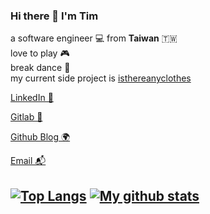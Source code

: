 ### Hi there 👋 I'm Tim

a software engineer 💻 from **Taiwan** 🇹🇼 <br>
love to play 🎮 <br> 
break dance 💃 <br> 
my current side project is  [isthereanyclothes](https://isthereanyclothes.site/home)

[LinkedIn 💼](https://www.linkedin.com/in/wu-you-ting-75a49116b/)

[Gitlab 💪](https://gitlab.com/WuYoTing)

[Github Blog 🌍](https://wuyoting.github.io/)

[Email 📬](mailto:hakosaki314@gmail.com)

[![Top Langs](https://github-readme-stats.vercel.app/api/top-langs/?username=WuYoTing&layout=compact)](https://github.com/anuraghazra/github-readme-stats)
[![My github stats](https://github-readme-stats.vercel.app/api?username=WuYoTing&show_icons=true&theme=gruvbox)](https://github.com/WuYoTing/)
---

